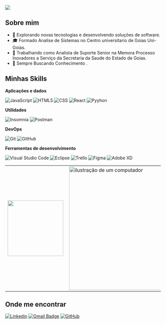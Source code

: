 ![](https://komarev.com/ghpvc/?username=borgesmax&color=006bed)

## Sobre mim

- 🤔 Explorando novas tecnologias e desenvolvendo soluções de software.
- 🎓 Formado Analise de Sistemas no Centro universitario de Goias Uni-Goias.
- 💼 Trabalhando como Analista de Suporte Senior na Memora Processo Inovadores a Serviço da Secretaria da Saude do Estado de Goias.
- 🌱 Sempre Buscando Conhecimento .

## Minhas Skills

**Aplicações e dados**

![JavaScript](https://img.shields.io/badge/-JavaScript-333333?style=flat&logo=javascript)
![HTML5](https://img.shields.io/badge/-HTML5-333333?style=flat&logo=HTML5)
![CSS](https://img.shields.io/badge/-CSS-333333?style=flat&logo=CSS3&logoColor=1572B6)
![React](https://img.shields.io/badge/-React-333333?style=flat&logo=react)
![Pyyhon](https://img.shields.io/badge/Python-333333?style=flat&logo=python&logoColor=white)


**Utilidades**

![Insomnia](https://img.shields.io/badge/-Insomnia-333333?style=flat&logo=insomnia)
![Postman](https://img.shields.io/badge/-Postman-333333?style=flat&logo=postman)

**DevOps**

![Git](https://img.shields.io/badge/-Git-333333?style=flat&logo=git)
![GitHub](https://img.shields.io/badge/-GitHub-333333?style=flat&logo=github)

**Ferramentas de desenvolvimento**

![Visual Studio Code](https://img.shields.io/badge/-Visual%20Studio%20Code-333333?style=flat&logo=visual-studio-code&logoColor=007ACC)
![Eclipse](https://img.shields.io/badge/-Eclipse-333333?style=flat&logo=eclipse-ide&logoColor=2C2255)
![Trello](https://img.shields.io/badge/-Trello-333333?style=flat&logo=trello&logoColor=007ACC)
![Figma](https://img.shields.io/badge/-Figma-333333?style=flat&logo=figma&logoColor=007ACC)
![Adobe XD](https://img.shields.io/badge/-Adobe%20XD-333333?style=flat&logo=adobe-xd&logoColor=007ACC)

 
<table>
  <tr>
    <td>

<a href="https://github.com/iuricode" title="Perfil do Iuri">
  <img height="180em" src="https://github-readme-stats.vercel.app/api?username=borgesmax&theme=dracula&show_icons=true" />
</a>
</td>
    <td>
<img src="https://raw.githubusercontent.com/MicaelliMedeiros/micaellimedeiros/master/image/computer-illustration.png" alt="ilustração de um computador" min-width="400px" max-width="400px" width="400px" align="right">
      
</table>

## Onde me encontrar

[![Linkedin](https://img.shields.io/badge/-maxdouglasb-blue?style=flat-square&logo=Linkedin&logoColor=white&link=https://www.linkedin.com/in/maxdouglasb/)](https://www.linkedin.com/in/maxdouglasb/)
[![Gmail Badge](https://img.shields.io/badge/-maxdouglasdesenvolverdor@gmail.com-006bed?style=flat-square&logo=Gmail&logoColor=white&link=mailto:maxdouglasdesenvolverdor@gmail.com)](mailto:maxdouglasdesenvolverdor@gmail.com)
[![GitHub](https://img.shields.io/github/followers/borgesmax?label=follow&style=social)](https://github.com/borgesmax)



